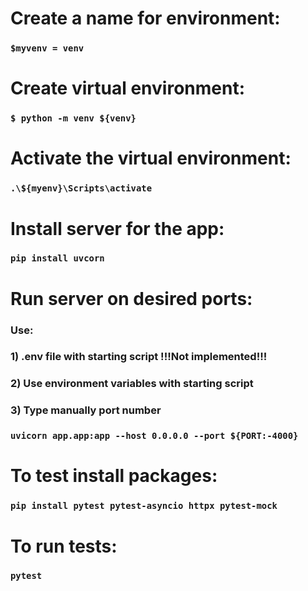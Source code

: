 # Create a name for environment:
### ```$myvenv = venv```

# Create virtual environment:
### ```$ python -m venv ${venv}```

# Activate the virtual environment:
### ```.\${myenv}\Scripts\activate```

# Install server for the app:
### ```pip install uvcorn```

# Run server on desired ports:
### Use:
### 1) .env file with starting script !!!Not implemented!!!
### 2) Use environment variables with starting script
### 3) Type manually port number
### ```uvicorn app.app:app --host 0.0.0.0 --port ${PORT:-4000}```

# To test install packages:
### ```pip install pytest pytest-asyncio httpx pytest-mock```

# To run tests:
### ```pytest```